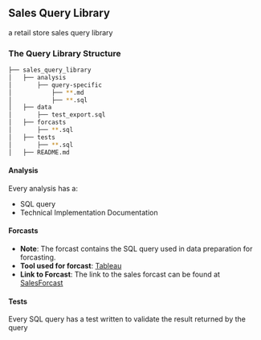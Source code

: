 ## Sales Query Library

a retail store sales query library

### The Query Library Structure

```bash
├── sales_query_library
│   ├── analysis
│       ├── query-specific
│           ├── **.md
│           ├── **.sql
│   ├── data
│       ├── test_export.sql
│   ├── forcasts
│       ├── **.sql
│   ├── tests
│       ├── **.sql
│   ├── README.md
```

#### Analysis

Every analysis has a:

- SQL query
- Technical Implementation Documentation

#### Forcasts

- **Note**: The forcast contains the SQL query used in data preparation for forcasting.
- **Tool used for forcast**: [Tableau](https://public.tableau.com/en-us/s/)
- **Link to Forcast**: The link to the sales forcast can be found at [SalesForcast](https://public.tableau.com/profile/joy.nwachukwu#!/vizhome/SalesForcast_15788398089730/SalesForcastfortheLastQuarteroftheYear2019)

#### Tests

Every SQL query has a test written to validate the result returned by the query
